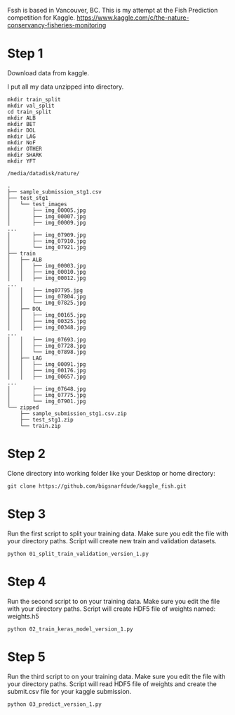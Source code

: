 Fssh is based in Vancouver, BC. This is my attempt at the Fish Prediction competition for Kaggle. https://www.kaggle.com/c/the-nature-conservancy-fisheries-monitoring


# Step 1
Download data from kaggle.

I put all my data unzipped into directory. 

```
mkdir train_split
mkdir val_split
cd train_split
mkdir ALB
mkdir BET
mkdir DOL
mkdir LAG
mkdir NoF
mkdir OTHER
mkdir SHARK
mkdir YFT
```

```
/media/datadisk/nature/

.
├── sample_submission_stg1.csv
├── test_stg1
│   └── test_images
│       ├── img_00005.jpg
│       ├── img_00007.jpg
│       ├── img_00009.jpg
...
│       ├── img_07909.jpg
│       ├── img_07910.jpg
│       └── img_07921.jpg
├── train
│   ├── ALB
│   │   ├── img_00003.jpg
│   │   ├── img_00010.jpg
│   │   ├── img_00012.jpg
...
│   │   ├── img07795.jpg
│   │   ├── img_07804.jpg
│   │   └── img_07825.jpg
│   ├── DOL
│   │   ├── img_00165.jpg
│   │   ├── img_00325.jpg
│   │   ├── img_00348.jpg
...
│   │   ├── img_07693.jpg
│   │   ├── img_07728.jpg
│   │   └── img_07898.jpg
│   ├── LAG
│   │   ├── img_00091.jpg
│   │   ├── img_00176.jpg
│   │   ├── img_00657.jpg
...
│       ├── img_07648.jpg
│       ├── img_07775.jpg
│       └── img_07901.jpg
└── zipped
    ├── sample_submission_stg1.csv.zip
    ├── test_stg1.zip
    └── train.zip
```


# Step 2
Clone directory into working folder like your Desktop or home directory:

```
git clone https://github.com/bigsnarfdude/kaggle_fish.git
```


# Step 3
Run the first script to split your training data. Make sure you edit the file with your directory paths. Script will create new train and validation datasets.

```
python 01_split_train_validation_version_1.py
```


# Step 4
Run the second script to on your training data.  Make sure you edit the file with your directory paths. Script will create HDF5 file of weights named:
weights.h5

```
python 02_train_keras_model_version_1.py
```

# Step 5
Run the third script to on your training data.  Make sure you edit the file with your directory paths. Script will read HDF5 file of weights and create the submit.csv file for your kaggle submission.

```
python 03_predict_version_1.py
```
